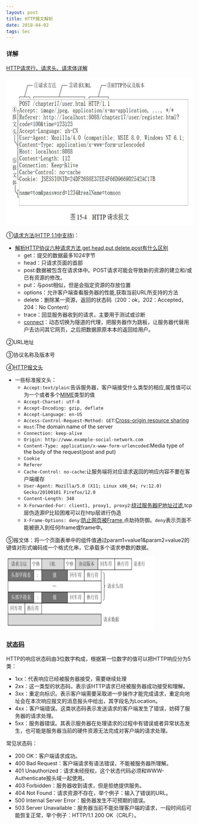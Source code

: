 ```yaml
---
layout: post
title: HTTP报文解析
date: 2018-04-02
tags: Sec
---
```


### 详解
[HTTP请求行、请求头、请求体详解](https://blog.csdn.net/u010256388/article/details/68491509)

<img src="/images/posts/2018/04/HTTP报文//1.jpg" height="400" width="600">

①[请求方法(HTTP 1.1中支持)](http://www.runoob.com/http/http-methods.html)：
+ [解析HTTP协议六种请求方法,get,head,put,delete,post有什么区别](https://blog.csdn.net/u010529455/article/details/42918639)
    + get：提交的数据最多1024字节
    + head：只请求页面的首部
    + post:数据被包含在请求体中。POST请求可能会导致新的资源的建立和/或已有资源的修改。
    + put：与post相似，但是会指定资源的存放位置
    + options：允许客户端查看服务器的性能,获取当前URL所支持的方法
    + delete：删除某一资源，返回的状态码（200：ok，202：Accepted，204：No Content）
    + trace：回显服务器收到的请求，主要用于测试或诊断
    + [connect](https://www.web-tinker.com/article/20055.html)：动态切换为隧道的代理，把服务器作为跳板，让服务器代替用户去访问其它网页，之后把数据原原本本的返回给用户。

②URL地址

③协议名称及版本号

④[HTTP报文头](https://en.wikipedia.org/wiki/List_of_HTTP_header_fields)
+ 一些标准报文头：
    + `Accept:text/plain`:告诉服务器，客户端接受什么类型的相应,属性值可以为一个或者多个[MIME](https://en.wikipedia.org/wiki/Media_type)类型的值
    + `Accept-Charset: utf-8`
    + `Accept-Encoding: gzip, deflate`
    + `Accept-Language: en-US`
    + `Access-Control-Request-Method: GET`:[Cross-origin resource sharing](https://en.wikipedia.org/wiki/Cross-origin_resource_sharing)
    + `Host`:The domain name of the server
    + `Connection: keep-alive`
    + `Origin: http://www.example-social-network.com`
    + `Content-Type: application/x-www-form-urlencoded`:Media type of the body of the request(post and put)
    + `Cookie`
    + `Referer`
    + `Cache-Control: no-cache`:让服务端将对应请求返回的响应内容不要在客户端缓存
    + `User-Agent: Mozilla/5.0 (X11; Linux x86_64; rv:12.0) Gecko/20100101 Firefox/12.0`
    + `Content-Length: 348`
    + `X-Forwarded-For: client1, proxy1, proxy2`:[绕过服务器IP地址过滤](http://blog.csdn.net/caiqiiqi/article/details/72852083),tcp层伪造源IP比较困难可以在http层进行伪造
    + `X-Frame-Options: deny`:[防止网页被Frame](http://blog.csdn.net/wangnan537/article/details/76599962),点劫持防御。`deny`表示页面不能被嵌入到任何iframe或frame中。

⑤报文体：将一个页面表单中的组件值通过param1=value1&param2=value2的键值对形式编码成一个格式化串，它承载多个请求参数的数据。

<img src="/images/posts/2018/04/HTTP报文//2.jpg" height="200" width="400">

### [状态码](https://www.jianshu.com/p/49ebc4a78474)

HTTP的响应状态码由3位数字构成，根据第一位数字的值可以把HTTP响应分为5类：
+ 1xx：代表响应已经被服务器接受，需要继续处理
+ 2xx：这一类型的状态码，表示该HTTP请求已经被服务器成功接受和理解。
+ 3xx：重定向标识。表示客户端需要采取进一步操作才能完成请求，重定向地址会在本次响应报文的消息报头中给出，其字段名为Location。
+ 4xx：客户端错误。这类状态码表示发送请求的客户端发生了错误，妨碍了服务器的请求处理。
+ 5xx：服务器错误。其表示服务器在处理请求的过程中有错误或者异常状态发生，也可能是服务器当前的硬件资源无法完成对客户端的请求处理。

常见状态码：
+ 200 OK：客户端请求成功。
+ 400 Bad Request：客户端请求有语法错误，不能被服务器所理解。
+ 401 Unauthorized：请求未经授权，这个状态代码必须和WWW-Authenticate报头域一起使用。
+ 403 Forbidden：服务器收到请求，但是拒绝提供服务。
+ 404 Not Found：请求资源不存在，举个例子：输入了错误的URL。
+ 500 Internal Server Error：服务器发生不可预期的错误。
+ 503 Server Unavailable：服务器当前不能处理客户端的请求，一段时间后可能恢复正常，举个例子：HTTP/1.1 200 OK（CRLF）。
